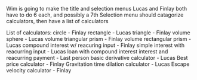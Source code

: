 Wim is going to make the title and selection menus
Lucas and Finlay both have to do 6 each, and possibly a 7th
Selection menu should catagorize calculators, then have a list of calculators

List of calculators:
    circle - Finlay
    rectangle - Lucas
    triangle - Finlay
    volume sphere - Lucas
    volume triangular prism - Finlay
    volume rectangular prism - Lucas
    compound interest w/ reacuring input - Finlay
    simple interest with reacurring input - Lucas
    loan with compound interest interest and reacurring payment - Last person
    basic derivative calculator - Lucas
    Best price calculator - Finlay
    Gravitation time dilation calculator - Lucas
    Escape velocity calculator - Finlay

    